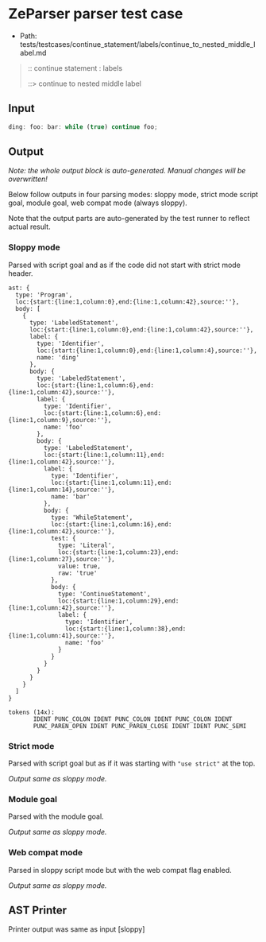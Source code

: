 # ZeParser parser test case

- Path: tests/testcases/continue_statement/labels/continue_to_nested_middle_label.md

> :: continue statement : labels
>
> ::> continue to nested middle label

## Input

`````js
ding: foo: bar: while (true) continue foo;
`````

## Output

_Note: the whole output block is auto-generated. Manual changes will be overwritten!_

Below follow outputs in four parsing modes: sloppy mode, strict mode script goal, module goal, web compat mode (always sloppy).

Note that the output parts are auto-generated by the test runner to reflect actual result.

### Sloppy mode

Parsed with script goal and as if the code did not start with strict mode header.

`````
ast: {
  type: 'Program',
  loc:{start:{line:1,column:0},end:{line:1,column:42},source:''},
  body: [
    {
      type: 'LabeledStatement',
      loc:{start:{line:1,column:0},end:{line:1,column:42},source:''},
      label: {
        type: 'Identifier',
        loc:{start:{line:1,column:0},end:{line:1,column:4},source:''},
        name: 'ding'
      },
      body: {
        type: 'LabeledStatement',
        loc:{start:{line:1,column:6},end:{line:1,column:42},source:''},
        label: {
          type: 'Identifier',
          loc:{start:{line:1,column:6},end:{line:1,column:9},source:''},
          name: 'foo'
        },
        body: {
          type: 'LabeledStatement',
          loc:{start:{line:1,column:11},end:{line:1,column:42},source:''},
          label: {
            type: 'Identifier',
            loc:{start:{line:1,column:11},end:{line:1,column:14},source:''},
            name: 'bar'
          },
          body: {
            type: 'WhileStatement',
            loc:{start:{line:1,column:16},end:{line:1,column:42},source:''},
            test: {
              type: 'Literal',
              loc:{start:{line:1,column:23},end:{line:1,column:27},source:''},
              value: true,
              raw: 'true'
            },
            body: {
              type: 'ContinueStatement',
              loc:{start:{line:1,column:29},end:{line:1,column:42},source:''},
              label: {
                type: 'Identifier',
                loc:{start:{line:1,column:38},end:{line:1,column:41},source:''},
                name: 'foo'
              }
            }
          }
        }
      }
    }
  ]
}

tokens (14x):
       IDENT PUNC_COLON IDENT PUNC_COLON IDENT PUNC_COLON IDENT
       PUNC_PAREN_OPEN IDENT PUNC_PAREN_CLOSE IDENT IDENT PUNC_SEMI
`````

### Strict mode

Parsed with script goal but as if it was starting with `"use strict"` at the top.

_Output same as sloppy mode._

### Module goal

Parsed with the module goal.

_Output same as sloppy mode._

### Web compat mode

Parsed in sloppy script mode but with the web compat flag enabled.

_Output same as sloppy mode._

## AST Printer

Printer output was same as input [sloppy]